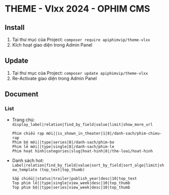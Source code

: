 # THEME - Vlxx 2024 - OPHIM CMS


## Install
1. Tại thư mục của Project: `composer require apiphimvip/theme-vlxx`
2. Kích hoạt giao diện trong Admin Panel

## Update
1. Tại thư mục của Project: `composer update apiphimvip/theme-vlxx`
2. Re-Activate giao diện trong Admin Panel

## Document
### List
- Trang chủ: `display_label|relation|find_by_field|value|limit|show_more_url`
    ```
    Phim chiếu rạp mới||is_shown_in_theater|1|8|/danh-sach/phim-chieu-rap
    Phim bộ mới||type|series|8|/danh-sach/phim-bo
    Phim lẻ mới||type|single|8|/danh-sach/phim-le
    Phim hoạt hình|categories|slug|hoat-hinh|8|/the-loai/hoat-hinh
    ```

- Danh sách hot:  `Label|relation|find_by_field|value|sort_by_field|sort_algo|limit|show_template (top_text|top_thumb)`
    ```
    Sắp chiếu||status|trailer|publish_year|desc|10|top_text
    Top phim lẻ||type|single|view_week|desc|10|top_thumb
    Top phim bộ||type|series|view_week|desc|10|top_thumb
    ```
